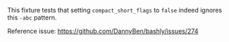 This fixture tests that setting `compact_short_flags` to `false` indeed ignores
this `-abc` pattern.

Reference issue: https://github.com/DannyBen/bashly/issues/274
